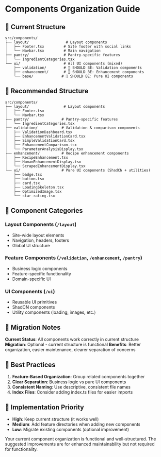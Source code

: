# Components Organization Guide

## 📁 **Current Structure**

```
src/components/
├── layout/                 # Layout components
│   ├── Footer.tsx         # Site footer with social links
│   └── Navbar.tsx         # Main navigation
├── pantry/                # Pantry-specific features
│   └── IngredientCategories.tsx
└── ui/                    # All UI components (mixed)
    ├── validation/        # 🎯 SHOULD BE: Validation components
    ├── enhancement/       # 🎯 SHOULD BE: Enhancement components  
    └── base/             # 🎯 SHOULD BE: Pure UI components
```

## 🎯 **Recommended Structure**

```
src/components/
├── layout/                # Layout components
│   ├── Footer.tsx
│   └── Navbar.tsx
├── pantry/               # Pantry-specific features
│   └── IngredientCategories.tsx
├── validation/           # Validation & comparison components
│   ├── ValidationDashboard.tsx
│   ├── EnhancementValidationCard.tsx
│   ├── SimpleValidationCard.tsx
│   ├── EnhancementComparison.tsx
│   └── ParameterAnalysisDisplay.tsx
├── enhancement/          # Recipe enhancement components
│   ├── RecipeEnhancement.tsx
│   ├── HumanEnhancementDisplay.tsx
│   └── ScrapedEnhancementDisplay.tsx
└── ui/                   # Pure UI components (ShadCN + utilities)
    ├── badge.tsx
    ├── button.tsx
    ├── card.tsx
    ├── LoadingSkeleton.tsx
    ├── OptimizedImage.tsx
    └── star-rating.tsx
```

## 🔧 **Component Categories**

### **Layout Components** (`/layout`)
- Site-wide layout elements
- Navigation, headers, footers
- Global UI structure

### **Feature Components** (`/validation`, `/enhancement`, `/pantry`)
- Business logic components
- Feature-specific functionality
- Domain-specific UI

### **UI Components** (`/ui`)
- Reusable UI primitives
- ShadCN components
- Utility components (loading, images, etc.)

## 📝 **Migration Notes**

**Current Status**: All components work correctly in current structure
**Migration**: Optional - current structure is functional
**Benefits**: Better organization, easier maintenance, clearer separation of concerns

## 🎯 **Best Practices**

1. **Feature-Based Organization**: Group related components together
2. **Clear Separation**: Business logic vs pure UI components
3. **Consistent Naming**: Use descriptive, consistent file names
4. **Index Files**: Consider adding index.ts files for easier imports

## 🚀 **Implementation Priority**

- **High**: Keep current structure (it works well)
- **Medium**: Add feature directories when adding new components
- **Low**: Migrate existing components (optional improvement)

Your current component organization is functional and well-structured. The suggested improvements are for enhanced maintainability but not required for functionality.

